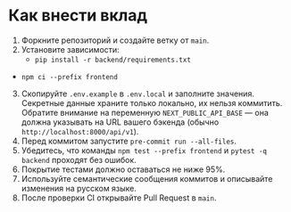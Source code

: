 # Как внести вклад

1. Форкните репозиторий и создайте ветку от `main`.
2. Установите зависимости:
   - `pip install -r backend/requirements.txt`

- `npm ci --prefix frontend`

3. Скопируйте `.env.example` в `.env.local` и заполните значения.
   Секретные данные храните только локально, их нельзя коммитить.
   Обратите внимание на переменную `NEXT_PUBLIC_API_BASE` — она должна указывать
   на URL вашего бэкенда (обычно `http://localhost:8000/api/v1`).
4. Перед коммитом запустите `pre-commit run --all-files`.
5. Убедитесь, что команды `npm test --prefix frontend` и `pytest -q backend` проходят без ошибок.
6. Покрытие тестами должно оставаться не ниже 95%.
7. Используйте семантические сообщения коммитов и описывайте изменения на русском языке.
8. После проверки CI открывайте Pull Request в `main`.
